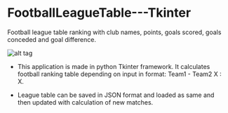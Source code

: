 # FootballLeagueTable---Tkinter

Football league table ranking with club names, points, goals scored, goals conceded and goal difference.

![alt tag](https://raw.githubusercontent.com/cromat/FootballLeagueTable---Tkinter/master/preview.png)

- This application is made in python Tkinter framework. It calculates football ranking table depending on input in format: Team1 - Team2	X : X.

- League table can be saved in JSON format and loaded as same and then updated with calculation of new matches.